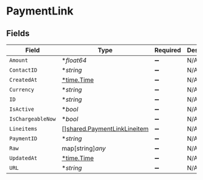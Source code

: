 # PaymentLink


## Fields

| Field                                                                             | Type                                                                              | Required                                                                          | Description                                                                       |
| --------------------------------------------------------------------------------- | --------------------------------------------------------------------------------- | --------------------------------------------------------------------------------- | --------------------------------------------------------------------------------- |
| `Amount`                                                                          | **float64*                                                                        | :heavy_minus_sign:                                                                | N/A                                                                               |
| `ContactID`                                                                       | **string*                                                                         | :heavy_minus_sign:                                                                | N/A                                                                               |
| `CreatedAt`                                                                       | [*time.Time](https://pkg.go.dev/time#Time)                                        | :heavy_minus_sign:                                                                | N/A                                                                               |
| `Currency`                                                                        | **string*                                                                         | :heavy_minus_sign:                                                                | N/A                                                                               |
| `ID`                                                                              | **string*                                                                         | :heavy_minus_sign:                                                                | N/A                                                                               |
| `IsActive`                                                                        | **bool*                                                                           | :heavy_minus_sign:                                                                | N/A                                                                               |
| `IsChargeableNow`                                                                 | **bool*                                                                           | :heavy_minus_sign:                                                                | N/A                                                                               |
| `Lineitems`                                                                       | [][shared.PaymentLinkLineitem](../../../pkg/models/shared/paymentlinklineitem.md) | :heavy_minus_sign:                                                                | N/A                                                                               |
| `PaymentID`                                                                       | **string*                                                                         | :heavy_minus_sign:                                                                | N/A                                                                               |
| `Raw`                                                                             | map[string]*any*                                                                  | :heavy_minus_sign:                                                                | N/A                                                                               |
| `UpdatedAt`                                                                       | [*time.Time](https://pkg.go.dev/time#Time)                                        | :heavy_minus_sign:                                                                | N/A                                                                               |
| `URL`                                                                             | **string*                                                                         | :heavy_minus_sign:                                                                | N/A                                                                               |